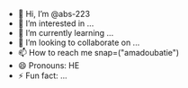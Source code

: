 - 👋 Hi, I’m @abs-223
- 👀 I’m interested in ...
- 🌱 I’m currently learning ...
- 💞️ I’m looking to collaborate on ...
- 📫 How to reach me snap=("amadoubatie")
- 😄 Pronouns: HE
- ⚡ Fun fact: ...

<!---
abs-223/abs-223 is a ✨ special ✨ repository because its `README.md` (this file) appears on your GitHub profile.
You can click the Preview link to take a look at your changes.
--->

